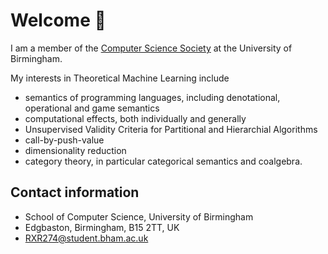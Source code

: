 # Welcome 👋 

I am a member of the [Computer Science Society](https://cssbham.com/) at the University of Birmingham.

<p></p>

My interests in Theoretical Machine Learning include

- semantics of programming languages, including denotational, operational and game semantics
- computational effects, both individually and generally
- Unsupervised Validity Criteria for Partitional and Hierarchial Algorithms 
- call-by-push-value
- dimensionality reduction
- category theory, in particular categorical semantics and coalgebra.


## Contact information

- School of Computer Science, University of Birmingham
- Edgbaston, Birmingham, B15 2TT, UK
- RXR274@student.bham.ac.uk

